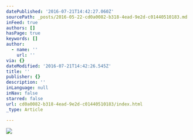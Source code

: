 ```yaml
---
datePublished: '2016-07-21T14:42:27.060Z'
sourcePath: _posts/2016-05-22-cd0a0082-b318-4ead-9e2d-c01440510183.md
inFeed: true
authors: []
hasPage: true
keywords: []
author:
  - name: ''
    url: ''
via: {}
dateModified: '2016-07-21T14:42:26.545Z'
title: ''
publisher: {}
description: ''
inLanguage: null
inNav: false
starred: false
url: cd0a0082-b318-4ead-9e2d-c01440510183/index.html
_type: Article

---
```

![](https://s3-us-west-2.amazonaws.com/the-grid-img/p/e8871c7ef8c3eb2cc0a577fa02f1d44da3a970e2.jpg)